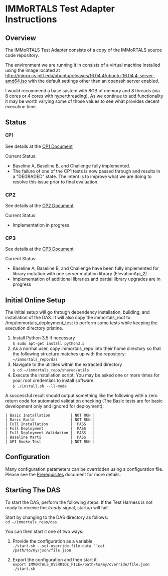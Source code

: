# IMMoRTALS Test Adapter Instructions

## Overview
The IMMoRTALS Test Adapter consists of a copy of the IMMoRTALS source code repository.

The environment we are running it in consists of a virtual machine installed using the image located at 
http://mirror.cs.pitt.edu/ubuntu/releases/16.04.4/ubuntu-16.04.4-server-amd64.iso with the default settings other than
an openssh server enabled.  

I would recommend a base system with 8GB of memory and 8 threads (via 8 cores or 4 cores with hyperthreading).  As we 
continue to add functionality it may be worth varying some of those values to see what provides decent execution time.

## Status

#### CP1
See details at the [CP1 Document](phase02/ChallengeProblems/Immortals-Phase2-cp1-SchemaMigration.md)

Current Status:
 * Baseline A, Baseline B, and Challenge fully implemented.
 * The failure of one of the CP1 tests is now passed through and results in a "DEGRADED" state. The intent is to 
   improve what we are doing to resolve this issue prior to final evaluation.

### CP2
See details at the [CP2 Document](phase02/ChallengeProblems/Immortals-Phase2-cp2-CrossAppDepend.md)

Current Status:
 * Implementation in progress 

### CP3
See details at the [CP3 Document](phase02/ChallengeProblems/Immortals-Phase2-cp3-LibraryEvol.md)

Current Status:
 * Baseline A, Baseline B, and Challenge have been fully implemented for library mutation with one server mutation library (ElevationApi_2)
 * Implementation of additional libraries and partial library upgrades are in progress 
 
## Initial Online Setup

The initial setup will go through dependency installation, building, and installation of the DAS. It will also copy the 
immortals_root to /tmp/immortals_deployment_test to perform some tests while keeping the execution directory pristine.

1. Install Python 3.5 if necessary  
    `$ sudo apt-get install python3.5`
2. As a normal user, copy immortals_repo into their home directory so that the following structure matches up with the 
repository:  
    `~/immortals_repo/das`
3.  Navigate to the utilities within the extracted directory  
    `$ cd ~/immortals_repo/shared/utils`
4.  Execute the installation script. You may be asked one or more times for your root credentials to install software.  
    `$ ./install.sh --ll-mode`  

A successful result should output something like the following with a zero return code for automated validation checking (The 
Basic tests are for basic development only and ignored for deployment):  

```
| Basic Installation         | NOT RUN |  
| Basic Build                | NOT RUN |  
| Full Installation          |  PASS   |  
| Full Deployment            |  PASS   |  
| Full Deployment Validation |  PASS   |  
| Baseline Marti             |  PASS   |  
| API Smoke Test             | NOT RUN |
```

## Configuration

Many configuration parameters can be overridden using a configuration file. 
Please see the [Prerequisites](phase02/ChallengeProblems/Immortals-Phase2-DasPrerequisites.md) document 
for more details.

## Starting The DAS

To start the DAS, perform the following steps. If the Test Harness is not ready to receive the _/ready_ signal, startup 
will fail!

Start by changing to the DAS directory as follows:  
`cd ~/immortals_repo/das`

You can then start it one of two ways:

1.  Provide the configuration as a variable  
``./start.sh --set-override-file-data "`cat /path/to/my/json/file.json``  

2.  Export the configuration and then start it  
``export IMMORTALS_OVERRIDE_FILE=/path/to/my/override/file.json``  
``./start.sh``

